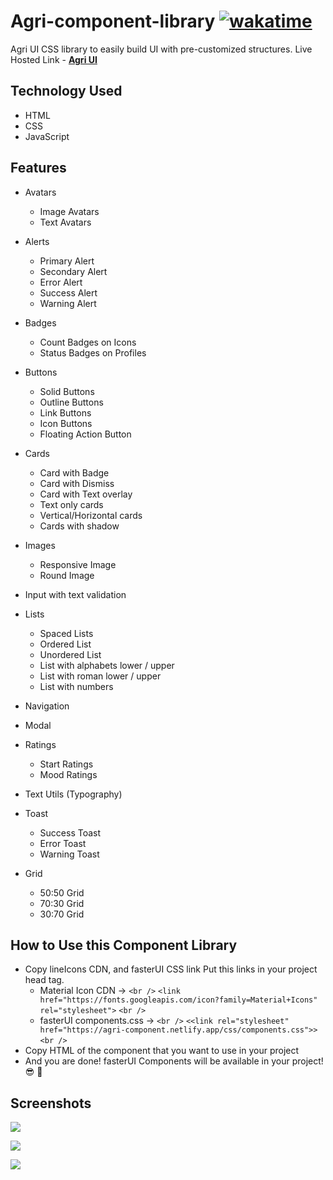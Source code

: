 # Agri-component-library [![wakatime](https://wakatime.com/badge/user/e3811de2-0a52-4ea2-9086-f609b86ecb77/project/99836ca1-f806-4485-9a57-7d1df69ba485.svg)](https://wakatime.com/badge/user/e3811de2-0a52-4ea2-9086-f609b86ecb77/project/99836ca1-f806-4485-9a57-7d1df69ba485)

Agri UI CSS library to easily build UI with pre-customized structures.
Live Hosted Link - **[Agri UI](https://agri-component.netlify.app/)**

## Technology Used

- HTML
- CSS
- JavaScript

## Features

- Avatars

  - Image Avatars
  - Text Avatars
- Alerts

  - Primary Alert
  - Secondary Alert
  - Error Alert
  - Success Alert
  - Warning Alert
- Badges

  - Count Badges on Icons
  - Status Badges on Profiles
- Buttons

  - Solid Buttons
  - Outline Buttons
  - Link Buttons
  - Icon Buttons
  - Floating Action Button
- Cards

  - Card with Badge
  - Card with Dismiss
  - Card with Text overlay
  - Text only cards
  - Vertical/Horizontal cards
  - Cards with shadow
- Images

  - Responsive Image
  - Round Image
- Input with text validation
- Lists

  - Spaced Lists
  - Ordered List
  - Unordered List
  - List with alphabets lower / upper
  - List with roman lower / upper
  - List with numbers
- Navigation
- Modal
- Ratings

  - Start Ratings
  - Mood Ratings
- Text Utils (Typography)
- Toast

  - Success Toast
  - Error Toast
  - Warning Toast
- Grid

  - 50:50 Grid
  - 70:30 Grid
  - 30:70 Grid

## How to Use this Component Library

- Copy lineIcons CDN, and fasterUI CSS link Put this links in your project head tag.
  - Material Icon CDN        -> `<br />` ``<link href="https://fonts.googleapis.com/icon?family=Material+Icons" rel="stylesheet">`` `<br />`
  - fasterUI components.css  -> `<br />` ``<<link rel="stylesheet" href="https://agri-component.netlify.app/css/components.css">>`` `<br />`
- Copy HTML of the component that you want to use in your project
- And you are done! fasterUI Components will be available in your project! 😎 🥳

## Screenshots

![](https://github.com/iprankurpandey/demo-agro/blob/dev/images/1645283915282.png)

![](https://github.com/iprankurpandey/demo-agro/blob/dev/images/1645283880384.png)

![](https://github.com/iprankurpandey/demo-agro/blob/dev/images/1645283962852.png)
